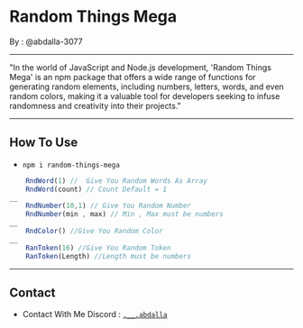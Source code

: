 # Random Things Mega

By : @abdalla-3077
___

 "In the world of JavaScript and Node.js development, 'Random Things Mega' is an npm package that offers a wide range of functions for generating random elements, including numbers, letters, words, and even random colors, making it a valuable tool for developers seeking to infuse randomness and creativity into their projects."

 ____

 ## How To Use

 - `npm i random-things-mega`
  

```js
    RndWord(1) //  Give You Random Words As Array
    RndWord(count) // Count Default = 1
__
    RndNumber(10,1) // Give You Random Number
    RndNumber(min , max) // Min , Max must be numbers
__
    RndColor() //Give You Random Color
__
    RanToken(16) //Give You Random Token
    RanToken(Length) //Length must be numbers
```
____
## Contact

- Contact With Me Discord : [`.__.abdalla`](https://discord.gg/eqE4h87X3A)


